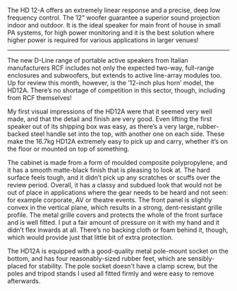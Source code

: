 The HD 12-A offers an extremely linear response and a precise, deep low frequency control. The 12” woofer guarantee a superior sound projection indoor and outdoor. It is the ideal speaker for main front of house in small PA systems, for high power monitoring and it is the best solution where higher power is required for various applications in larger venues!

---

The new D-Line range of portable active speakers from Italian manufacturers RCF includes not only the expected two-way, full-range enclosures and subwoofers, but extends to active line-array modules too. Up for review this month, however, is the ’12-inch plus horn’ model, the HD12A. There’s no shortage of competition in this sector, though, including from RCF themselves!

My first visual impressions of the HD12A were that it seemed very well made, and that the detail and finish are very good. Even lifting the first speaker out of its shipping box was easy, as there’s a very large, rubber-backed steel handle set into the top, with another one on each side. These make the 16.7kg HD12A extremely easy to pick up and carry, whether it’s on the floor or mounted on top of something.

The cabinet is made from a form of moulded composite polypropylene, and it has a smooth matte-black finish that is pleasing to look at. The hard surface feels tough, and it didn’t pick up any scratches or scuffs over the review period. Overall, it has a classy and subdued look that would not be out of place in applications where the gear needs to be heard and not seen: for example corporate, AV or theatre events. The front panel is slightly convex in the vertical plane, which results in a strong, dent-resistant grille profile. The metal grille covers and protects the whole of the front surface and is well fitted. I put a fair amount of pressure on it with my hand and it didn’t flex inwards at all. There’s no backing cloth or foam behind it, though, which would provide just that little bit of extra protection.

The HD12A is equipped with a good-quality metal pole-mount socket on the bottom, and has four reasonably-sized rubber feet, which are sensibly-placed for stability. The pole socket doesn’t have a clamp screw, but the poles and tripod stands I used all fitted firmly and were easy to remove afterwards.
